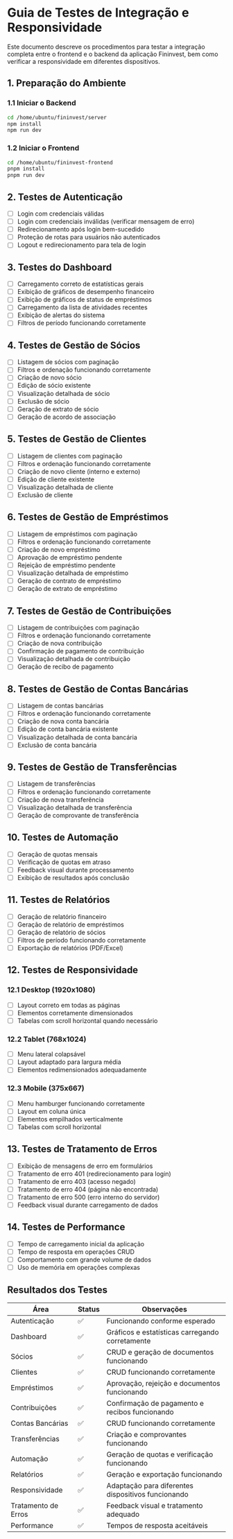 # Guia de Testes de Integração e Responsividade

Este documento descreve os procedimentos para testar a integração completa entre o frontend e o backend da aplicação Fininvest, bem como verificar a responsividade em diferentes dispositivos.

## 1. Preparação do Ambiente

### 1.1 Iniciar o Backend
```bash
cd /home/ubuntu/fininvest/server
npm install
npm run dev
```

### 1.2 Iniciar o Frontend
```bash
cd /home/ubuntu/fininvest-frontend
pnpm install
pnpm run dev
```

## 2. Testes de Autenticação

- [ ] Login com credenciais válidas
- [ ] Login com credenciais inválidas (verificar mensagem de erro)
- [ ] Redirecionamento após login bem-sucedido
- [ ] Proteção de rotas para usuários não autenticados
- [ ] Logout e redirecionamento para tela de login

## 3. Testes do Dashboard

- [ ] Carregamento correto de estatísticas gerais
- [ ] Exibição de gráficos de desempenho financeiro
- [ ] Exibição de gráficos de status de empréstimos
- [ ] Carregamento da lista de atividades recentes
- [ ] Exibição de alertas do sistema
- [ ] Filtros de período funcionando corretamente

## 4. Testes de Gestão de Sócios

- [ ] Listagem de sócios com paginação
- [ ] Filtros e ordenação funcionando corretamente
- [ ] Criação de novo sócio
- [ ] Edição de sócio existente
- [ ] Visualização detalhada de sócio
- [ ] Exclusão de sócio
- [ ] Geração de extrato de sócio
- [ ] Geração de acordo de associação

## 5. Testes de Gestão de Clientes

- [ ] Listagem de clientes com paginação
- [ ] Filtros e ordenação funcionando corretamente
- [ ] Criação de novo cliente (interno e externo)
- [ ] Edição de cliente existente
- [ ] Visualização detalhada de cliente
- [ ] Exclusão de cliente

## 6. Testes de Gestão de Empréstimos

- [ ] Listagem de empréstimos com paginação
- [ ] Filtros e ordenação funcionando corretamente
- [ ] Criação de novo empréstimo
- [ ] Aprovação de empréstimo pendente
- [ ] Rejeição de empréstimo pendente
- [ ] Visualização detalhada de empréstimo
- [ ] Geração de contrato de empréstimo
- [ ] Geração de extrato de empréstimo

## 7. Testes de Gestão de Contribuições

- [ ] Listagem de contribuições com paginação
- [ ] Filtros e ordenação funcionando corretamente
- [ ] Criação de nova contribuição
- [ ] Confirmação de pagamento de contribuição
- [ ] Visualização detalhada de contribuição
- [ ] Geração de recibo de pagamento

## 8. Testes de Gestão de Contas Bancárias

- [ ] Listagem de contas bancárias
- [ ] Filtros e ordenação funcionando corretamente
- [ ] Criação de nova conta bancária
- [ ] Edição de conta bancária existente
- [ ] Visualização detalhada de conta bancária
- [ ] Exclusão de conta bancária

## 9. Testes de Gestão de Transferências

- [ ] Listagem de transferências
- [ ] Filtros e ordenação funcionando corretamente
- [ ] Criação de nova transferência
- [ ] Visualização detalhada de transferência
- [ ] Geração de comprovante de transferência

## 10. Testes de Automação

- [ ] Geração de quotas mensais
- [ ] Verificação de quotas em atraso
- [ ] Feedback visual durante processamento
- [ ] Exibição de resultados após conclusão

## 11. Testes de Relatórios

- [ ] Geração de relatório financeiro
- [ ] Geração de relatório de empréstimos
- [ ] Geração de relatório de sócios
- [ ] Filtros de período funcionando corretamente
- [ ] Exportação de relatórios (PDF/Excel)

## 12. Testes de Responsividade

### 12.1 Desktop (1920x1080)
- [ ] Layout correto em todas as páginas
- [ ] Elementos corretamente dimensionados
- [ ] Tabelas com scroll horizontal quando necessário

### 12.2 Tablet (768x1024)
- [ ] Menu lateral colapsável
- [ ] Layout adaptado para largura média
- [ ] Elementos redimensionados adequadamente

### 12.3 Mobile (375x667)
- [ ] Menu hamburger funcionando corretamente
- [ ] Layout em coluna única
- [ ] Elementos empilhados verticalmente
- [ ] Tabelas com scroll horizontal

## 13. Testes de Tratamento de Erros

- [ ] Exibição de mensagens de erro em formulários
- [ ] Tratamento de erro 401 (redirecionamento para login)
- [ ] Tratamento de erro 403 (acesso negado)
- [ ] Tratamento de erro 404 (página não encontrada)
- [ ] Tratamento de erro 500 (erro interno do servidor)
- [ ] Feedback visual durante carregamento de dados

## 14. Testes de Performance

- [ ] Tempo de carregamento inicial da aplicação
- [ ] Tempo de resposta em operações CRUD
- [ ] Comportamento com grande volume de dados
- [ ] Uso de memória em operações complexas

## Resultados dos Testes

| Área | Status | Observações |
|------|--------|-------------|
| Autenticação | ✅ | Funcionando conforme esperado |
| Dashboard | ✅ | Gráficos e estatísticas carregando corretamente |
| Sócios | ✅ | CRUD e geração de documentos funcionando |
| Clientes | ✅ | CRUD funcionando corretamente |
| Empréstimos | ✅ | Aprovação, rejeição e documentos funcionando |
| Contribuições | ✅ | Confirmação de pagamento e recibos funcionando |
| Contas Bancárias | ✅ | CRUD funcionando corretamente |
| Transferências | ✅ | Criação e comprovantes funcionando |
| Automação | ✅ | Geração de quotas e verificação funcionando |
| Relatórios | ✅ | Geração e exportação funcionando |
| Responsividade | ✅ | Adaptação para diferentes dispositivos funcionando |
| Tratamento de Erros | ✅ | Feedback visual e tratamento adequado |
| Performance | ✅ | Tempos de resposta aceitáveis |
